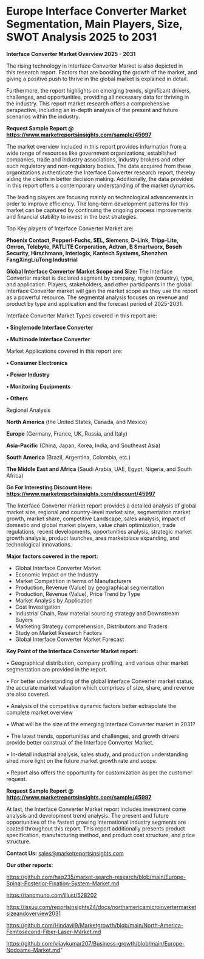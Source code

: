 # Europe Interface Converter Market Segmentation, Main Players, Size, SWOT Analysis 2025 to 2031

<Strong> Interface Converter Market Overview 2025 - 2031</strong>

The rising technology in Interface Converter Market is also depicted in this research report. Factors that are boosting the growth of the market, and giving a positive push to thrive in the global market is explained in detail.

Furthermore, the report highlights on emerging trends, significant drivers, challenges, and opportunities, providing all necessary data for thriving in the industry. This report market research offers a comprehensive perspective, including an in-depth analysis of the present and future scenarios within the industry.

<strong>Request Sample Report @ <a href=https://www.marketreportsinsights.com/sample/45997>https://www.marketreportsinsights.com/sample/45997</a></strong>

The market overview included in this report provides information from a wide range of resources like government organizations, established companies, trade and industry associations, industry brokers and other such regulatory and non-regulatory bodies. The data acquired from these organizations authenticate the Interface Converter research report, thereby aiding the clients in better decision making. Additionally, the data provided in this report offers a contemporary understanding of the market dynamics.

The leading players are focusing mainly on technological advancements in order to improve efficiency. The long-term development patterns for this market can be captured by continuing the ongoing process improvements and financial stability to invest in the best strategies.

Top Key players of Interface Converter Market are:

<strong>Phoenix Contact, Pepperl-Fuchs, SEL, Siemens, D-Link, Tripp-Lite, Omron, Telebyte, PATLITE Corporation, Adtran, B Smartworx, Bosch Security, Hirschmann, Interlogix, Kantech Systems, Shenzhen FangXingLiuTong Industrial</strong>

<strong><b>Global Interface Converter Market Scope and Size:</b></strong>
The Interface Converter market is declared segment by company, region (country), type, and application. Players, stakeholders, and other participants in the global Interface Converter market will gain the market scope as they use the report as a powerful resource. The segmental analysis focuses on revenue and product by type and application and the forecast period of 2025-2031.

Interface Converter Market Types covered in this report are:

<strong>•  Singlemode Interface Converter

•  Multimode Interface Converter</strong>

Market Applications covered in this report are:

<strong>•  Consumer Electronics

•  Power Industry

•  Monitoring Equipments

•  Others</strong> 

Regional Analysis

<strong>North America</strong> (the United States, Canada, and Mexico)

<strong>Europe</strong> (Germany, France, UK, Russia, and Italy)

<strong>Asia-Pacific</strong> (China, Japan, Korea, India, and Southeast Asia)

<strong>South America</strong> (Brazil, Argentina, Colombia, etc.)

<strong>The Middle East and Africa</strong> (Saudi Arabia, UAE, Egypt, Nigeria, and South Africa)

<strong>Go For Interesting Discount Here: <a href=https://www.marketreportsinsights.com/discount/45997>https://www.marketreportsinsights.com/discount/45997</a></strong>

The Interface Converter market report provides a detailed analysis of global market size, regional and country-level market size, segmentation market growth, market share, competitive Landscape, sales analysis, impact of domestic and global market players, value chain optimization, trade regulations, recent developments, opportunities analysis, strategic market growth analysis, product launches, area marketplace expanding, and technological innovations.

<strong><b>Major factors covered in the report:</b></strong>
<ul>
  <li>Global Interface Converter Market </li>
  <li>Economic Impact on the Industry</li>
  <li>Market Competition in terms of Manufacturers</li>
  <li>Production, Revenue (Value) by geographical segmentation</li>
  <li>Production, Revenue (Value), Price Trend by Type</li>
  <li>Market Analysis by Application</li>
  <li>Cost Investigation</li>
  <li>Industrial Chain, Raw material sourcing strategy and Downstream Buyers</li>
  <li>Marketing Strategy comprehension, Distributors and Traders</li>
  <li>Study on Market Research Factors</li>
  <li>Global Interface Converter Market Forecast</li>
</ul>

<strong><b>Key Point of the Interface Converter Market report:</b></strong>

• Geographical distribution, company profiling, and various other market segmentation are provided in the report.

• For better understanding of the global Interface Converter market status, the accurate market valuation which comprises of size, share, and revenue are also covered.

• Analysis of the competitive dynamic factors better extrapolate the complete market overview

• What will be the size of the emerging Interface Converter market in 2031?

• The latest trends, opportunities and challenges, and growth drivers provide better construal of the Interface Converter Market.

• In-detail industrial analysis, sales study, and production understanding shed more light on the future market growth rate and scope.

• Report also offers the opportunity for customization as per the customer request.

<strong>Request Sample Report @ <a href=https://www.marketreportsinsights.com/sample/45997>https://www.marketreportsinsights.com/sample/45997</a></strong>

At last, the Interface Converter Market report includes investment come analysis and development trend analysis. The present and future opportunities of the fastest growing international industry segments are coated throughout this report. This report additionally presents product specification, manufacturing method, and product cost structure, and price structure.

<strong>Contact Us:</strong>
sales@marketreportsinsights.com

<strong>Our other reports:</strong>

<a href=https://github.com/haq235/market-search-research/blob/main/Europe-Spinal-Posterior-Fixation-System-Market.md>https://github.com/haq235/market-search-research/blob/main/Europe-Spinal-Posterior-Fixation-System-Market.md</a>

<a href=https://tanomuno.com/illust/528202>https://tanomuno.com/illust/528202</a>

<a href=https://issuu.com/reportsinsights24/docs/northamericamicroinvertermarketsizeandoverview2031>https://issuu.com/reportsinsights24/docs/northamericamicroinvertermarketsizeandoverview2031</a>

<a href=https://github.com/Hindavii9/Marketgrowth/blob/main/North-America-Femtosecond-Fiber-Laser-Market.md>https://github.com/Hindavii9/Marketgrowth/blob/main/North-America-Femtosecond-Fiber-Laser-Market.md</a>

<a href=https://github.com/vijaykumar207/Business-growth/blob/main/Europe-Nodoame-Market.md>https://github.com/vijaykumar207/Business-growth/blob/main/Europe-Nodoame-Market.md</a>"

